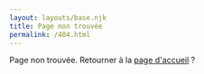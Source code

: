 ```yaml
---
layout: layouts/base.njk
title: Page non trouvée
permalink: /404.html
---
```


Page non trouvée. Retourner à la [page d'accueil](/) ?